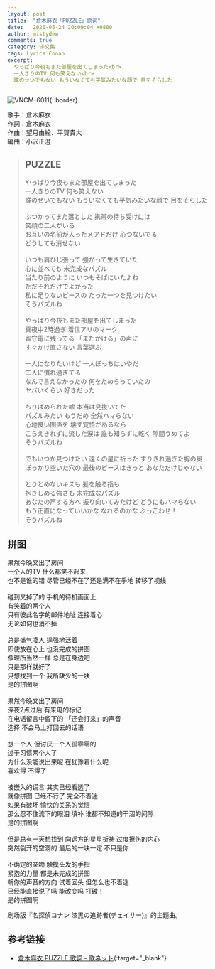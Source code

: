 ```yaml
---
layout: post
title:  "倉木麻衣「PUZZLE」歌词"
date:   2020-05-24 20:09:04 +0800
author: mistydew
comments: true
category: 译文集
tags: Lyrics Conan
excerpt:
  やっぱり今夜もまた部屋を出てしまった<br>
  一人きりのTV 何も笑えない<br>
  誰のせいでもない もういなくても平気みたいな顔で 目をそらした
---
```

![VNCM-6011](https://is3-ssl.mzstatic.com/image/thumb/Music/v4/77/27/f0/7727f0dc-312e-86d1-5773-ce5c527bedc6/source/600x600bb.jpg){:.border}

歌手：倉木麻衣<br>
作詞：倉木麻衣<br>
作曲：望月由絵、平賀貴大<br>
編曲：小沢正澄

<blockquote class="original">
  <h2>PUZZLE</h2>
  <p>
    やっぱり今夜もまた部屋を出てしまった<br>
    一人きりのTV 何も笑えない<br>
    誰のせいでもない もういなくても平気みたいな顔で 目をそらした<br>
    <br>
    ぶつかってまた落とした 携帯の待ち受けには<br>
    笑顔の二人がいる<br>
    お互いの名前が入ったメアドだけ 心つないでる<br>
    どうしても消せない<br>
    <br>
    いつも肩ひじ張って 強がって生きていた<br>
    心に並べても 未完成なパズル<br>
    当たり前のように いつもそばにいたよね<br>
    ただそれだけでよかった<br>
    私に足りないピースの たった一つを見つけたい<br>
    そうパズルね<br>
    <br>
    やっぱり今夜もまた部屋を出てしまった<br>
    真夜中2時過ぎ 着信アリのマーク<br>
    留守電に残ってる 「またかける」の声に<br>
    すぐかけ直さない 言葉選ぶ<br>
    <br>
    一人になりたいけど 一人ぼっちはいやだ<br>
    二人に慣れ過ぎてる<br>
    なんで言えなかったの 何をためらっていたの<br>
    ヤバいくらい 好きだった<br>
    <br>
    ちりばめられた嘘 本当は見抜いてた<br>
    パズルみたい もうだめ 全然ハマらない<br>
    心地良い関係を 壊す覚悟があるなら<br>
    こらえきれずに流した涙は 誰も知らずに乾く 隙間うめてよ<br>
    そうパズルね<br>
    <br>
    でもいつか見つけたい 遠くの星に祈った すりきれ過ぎた胸の奥<br>
    ぽっかり空いた穴の 最後のピースはきっと あなただけじゃない<br>
    <br>
    とりとめないキスも 髪を触る指も<br>
    抱きしめる強さも 未完成なパズル<br>
    あなたの声する方へ 振り向いてみたけど どうにもハマらない<br>
    もう正直になっていいかな なれるのかな ぶっこわせ！<br>
    そうパズルね
  </p>
</blockquote>

<div class="translation">
  <h2>拼图</h2>
  <p>
    果然今晚又出了房间<br>
    一个人的TV 什么都笑不起来<br>
    也不是谁的错 尽管已经不在了还是满不在乎地 转移了视线<br>
    <br>
    碰到又掉了的 手机的待机画面上<br>
    有笑着的两个人<br>
    只有彼此名字的邮件地址 连接着心<br>
    无论如何也消不掉<br>
    <br>
    总是盛气凌人 逞强地活着<br>
    即使放在心上 也没完成的拼图<br>
    像理所当然一样 总是在身边吧<br>
    只是那样就好了<br>
    只想找到一个 我所缺少的一块<br>
    是的拼图啊<br>
    <br>
    果然今晚又出了房间<br>
    深夜2点过后 有来电的标记<br>
    在电话留言中留下的 「还会打来」的声音<br>
    选择 不会马上打回去的话语<br>
    <br>
    想一个人 但讨厌一个人孤零零的<br>
    过于习惯两个人了<br>
    为什么没能说出来呢 在犹豫着什么呢<br>
    喜欢得 不得了<br>
    <br>
    被嵌入的谎言 其实已经看透了<br>
    就像拼图 已经不行了 完全不着迷<br>
    如果有破坏 愉快的关系的觉悟<br>
    那么忍不住流下的眼泪 填补 谁都不知道的干涸的间隙<br>
    是的拼图啊<br>
    <br>
    但是总有一天想找到 向远方的星星祈祷 过度擦伤的内心<br>
    突然裂开的空洞的 最后的一块一定 不只是你<br>
    <br>
    不确定的亲吻 触摸头发的手指<br>
    紧抱的力量 都是未完成的拼图<br>
    朝你的声音的方向 试着回头 但怎么也不着迷<br>
    已经能直接说了吗 能改变吗 打破！<br>
    是的拼图啊
  </p>
</div>

剧场版『名探偵コナン 漆黒の追跡者(チェイサー)』的主题曲。

## 参考链接

* [倉木麻衣 PUZZLE 歌詞 - 歌ネット](https://www.uta-net.com/song/78163/){:target="_blank"}
